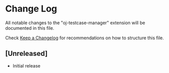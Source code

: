 # Change Log

All notable changes to the "oj-testcase-manager" extension will be documented in this file.

Check [Keep a Changelog](http://keepachangelog.com/) for recommendations on how to structure this file.

## [Unreleased]

- Initial release